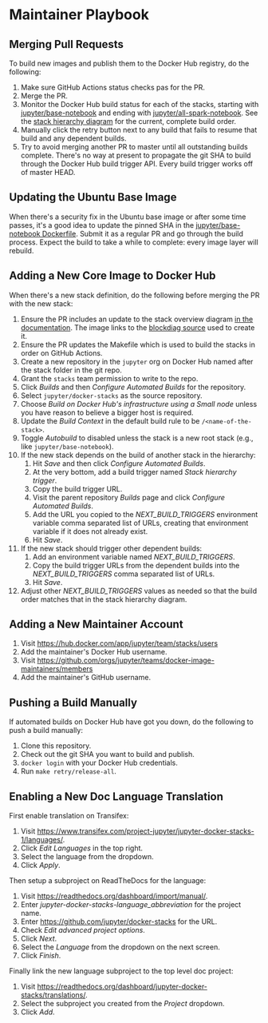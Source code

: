 # Maintainer Playbook

## Merging Pull Requests

To build new images and publish them to the Docker Hub registry, do the following:

1. Make sure GitHub Actions status checks pas for the PR.
2. Merge the PR.
3. Monitor the Docker Hub build status for each of the stacks, starting with
   [jupyter/base-notebook](https://hub.docker.com/app/jupyter/repository/docker/jupyter/base-notebook/general)
   and ending with
   [jupyter/all-spark-notebook](https://hub.docker.com/app/jupyter/repository/docker/jupyter/all-spark-notebook/general).
   See the [stack hierarchy diagram](../using/selecting.html#image-relationships) for the current,
   complete build order.
4. Manually click the retry button next to any build that fails to resume that build and any
   dependent builds.
5. Try to avoid merging another PR to master until all outstanding builds complete. There's no way
   at present to propagate the git SHA to build through the Docker Hub build trigger API. Every
   build trigger works off of master HEAD.

## Updating the Ubuntu Base Image

When there's a security fix in the Ubuntu base image or after some time passes, it's a good idea to
update the pinned SHA in the
[jupyter/base-notebook Dockerfile](https://github.com/jupyter/docker-stacks/blob/master/base-notebook/Dockerfile).
Submit it as a regular PR and go through the build process. Expect the build to take a while to
complete: every image layer will rebuild.

## Adding a New Core Image to Docker Hub

When there's a new stack definition, do the following before merging the PR with the new stack:

1. Ensure the PR includes an update to the stack overview diagram
   [in the documentation](https://github.com/jupyter/docker-stacks/blob/master/docs/using/selecting.md#image-relationships).
   The image links to the [blockdiag source](http://interactive.blockdiag.com/) used to create it.
2. Ensure the PR updates the Makefile which is used to build the stacks in order on GitHub Actions.
3. Create a new repository in the `jupyter` org on Docker Hub named after the stack folder in the
   git repo.
4. Grant the `stacks` team permission to write to the repo.
5. Click _Builds_ and then _Configure Automated Builds_ for the repository.
6. Select `jupyter/docker-stacks` as the source repository.
7. Choose _Build on Docker Hub's infrastructure using a Small node_ unless you have reason to
   believe a bigger host is required.
8. Update the _Build Context_ in the default build rule to be `/<name-of-the-stack>`.
9. Toggle _Autobuild_ to disabled unless the stack is a new root stack (e.g., like
   `jupyter/base-notebook`).
10. If the new stack depends on the build of another stack in the hierarchy:
    1. Hit _Save_ and then click _Configure Automated Builds_.
    2. At the very bottom, add a build trigger named _Stack hierarchy trigger_.
    3. Copy the build trigger URL.
    4. Visit the parent repository _Builds_ page and click _Configure Automated Builds_.
    5. Add the URL you copied to the _NEXT_BUILD_TRIGGERS_ environment variable comma separated list
       of URLs, creating that environment variable if it does not already exist.
    6. Hit _Save_.
11. If the new stack should trigger other dependent builds:
    1. Add an environment variable named _NEXT_BUILD_TRIGGERS_.
    2. Copy the build trigger URLs from the dependent builds into the _NEXT_BUILD_TRIGGERS_ comma
       separated list of URLs.
    3. Hit _Save_.
12. Adjust other _NEXT_BUILD_TRIGGERS_ values as needed so that the build order matches that in the
    stack hierarchy diagram.

## Adding a New Maintainer Account

1. Visit <https://hub.docker.com/app/jupyter/team/stacks/users>
2. Add the maintainer's Docker Hub username.
3. Visit <https://github.com/orgs/jupyter/teams/docker-image-maintainers/members>
4. Add the maintainer's GitHub username.

## Pushing a Build Manually

If automated builds on Docker Hub have got you down, do the following to push a build manually:

1. Clone this repository.
2. Check out the git SHA you want to build and publish.
3. `docker login` with your Docker Hub credentials.
4. Run `make retry/release-all`.

## Enabling a New Doc Language Translation

First enable translation on Transifex:

1. Visit <https://www.transifex.com/project-jupyter/jupyter-docker-stacks-1/languages/>.
2. Click _Edit Languages_ in the top right.
3. Select the language from the dropdown.
4. Click _Apply_.

Then setup a subproject on ReadTheDocs for the language:

1. Visit <https://readthedocs.org/dashboard/import/manual/>.
2. Enter _jupyter-docker-stacks-language_abbreviation_ for the project name.
3. Enter <https://github.com/jupyter/docker-stacks> for the URL.
4. Check _Edit advanced project options_.
5. Click _Next_.
6. Select the _Language_ from the dropdown on the next screen.
7. Click _Finish_.

Finally link the new language subproject to the top level doc project:

1. Visit <https://readthedocs.org/dashboard/jupyter-docker-stacks/translations/>.
2. Select the subproject you created from the _Project_ dropdown.
3. Click _Add_.
